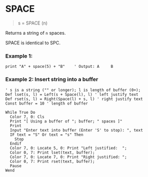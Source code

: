 # SPACE

> s = SPACE (n)

Returns a string of `n` spaces.

SPACE is identical to SPC.

### Example 1:

```
print "A" + space(5) + "B"    ' Output: A     B
```

### Example 2: Insert string into a buffer

```
' s is a string ("" or longer); l is length of buffer (0+);
Def lset(s, l) = Left(s + Space(l), l) ' left justify text
Def rset(s, l) = Right(Space(l) + s, l) ' right justify text
Const buffer = 10 ' length of buffer

While True Do
  Color 7, 0: Cls
  Print "[ Using a buffer of "; buffer; " spaces ]"
  Print
  Input "Enter text into buffer (Enter 'S' to stop): ", text
  IF text = "S" Or text = "s" Then
    Stop
  Endif
  Color 7, 0: Locate 5, 0: Print "Left justified:  ";
  Color 0, 7: Print lset(text, buffer);
  Color 7, 0: Locate 7, 0: Print "Right justified: ";
  Color 0, 7: Print rset(text, buffer);
  Pause 
Wend
```
